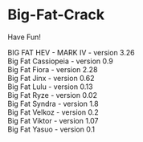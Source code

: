 # Big-Fat-Crack
Have Fun!

BIG FAT HEV - MARK IV - version 3.26  
Big Fat Cassiopeia - version 0.9  
Big Fat Fiora - version 2.28  
Big Fat Jinx - version 0.62  
Big Fat Lulu - version 0.13  
Big Fat Ryze - version 0.02  
Big Fat Syndra - version 1.8  
Big Fat Velkoz - version 0.2  
Big Fat Viktor - version 1.07  
Big Fat Yasuo - version 0.1  